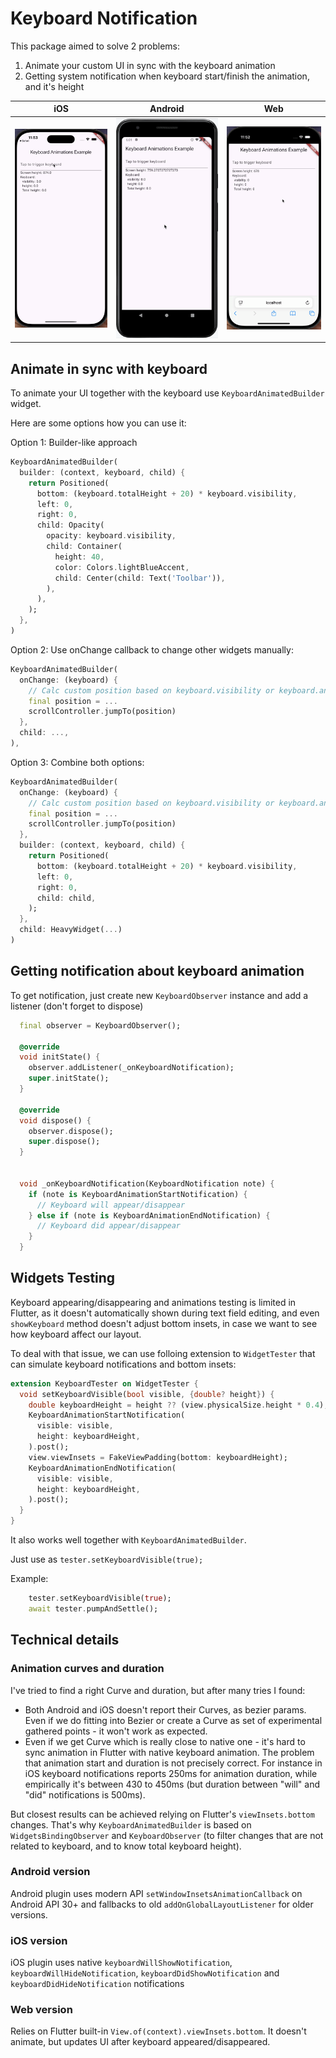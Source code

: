 # Keyboard Notification

This package aimed to solve 2 problems:

1) Animate your custom UI in sync with the keyboard animation
2) Getting system notification when keyboard start/finish the animation, and it's height


| iOS | Android | Web |
| ------------- | ------------- | --- |
| ![iOS](./gifs/ios.gif)  | ![Android API 31](./gifs/android_31.gif)  | ![Web](./gifs/web.gif) |


## Animate in sync with keyboard

To animate your UI together with the keyboard use `KeyboardAnimatedBuilder` widget.

Here are some options how you can use it:

Option 1: Builder-like approach

```dart
KeyboardAnimatedBuilder(
  builder: (context, keyboard, child) {
    return Positioned(
      bottom: (keyboard.totalHeight + 20) * keyboard.visibility,
      left: 0,
      right: 0,
      child: Opacity(
        opacity: keyboard.visibility,
        child: Container(
          height: 40,
          color: Colors.lightBlueAccent,
          child: Center(child: Text('Toolbar')),
        ),
      ),
    );
  },
)
```

Option 2: Use onChange callback to change other widgets manually:

```dart
KeyboardAnimatedBuilder(
  onChange: (keyboard) {
    // Calc custom position based on keyboard.visibility or keyboard.animation
    final position = ...
    scrollController.jumpTo(position)  
  },
  child: ...,
),
```

Option 3: Combine both options:

```dart
KeyboardAnimatedBuilder(
  onChange: (keyboard) {
    // Calc custom position based on keyboard.visibility or keyboard.animation
    final position = ...
    scrollController.jumpTo(position)
  },
  builder: (context, keyboard, child) {
    return Positioned(
      bottom: (keyboard.totalHeight + 20) * keyboard.visibility,
      left: 0,
      right: 0,
      child: child,
    );
  },
  child: HeavyWidget(...)
)

```


## Getting notification about keyboard animation

To get notification, just create new `KeyboardObserver` instance and add a listener (don't forget to dispose)

```dart
  final observer = KeyboardObserver();

  @override
  void initState() {
    observer.addListener(_onKeyboardNotification);
    super.initState();
  }

  @override
  void dispose() {
    observer.dispose();
    super.dispose();
  }


  void _onKeyboardNotification(KeyboardNotification note) {
    if (note is KeyboardAnimationStartNotification) {
      // Keyboard will appear/disappear
    } else if (note is KeyboardAnimationEndNotification) {
      // Keyboard did appear/disappear
    }
  }
```

## Widgets Testing

Keyboard appearing/disappearing and animations testing is limited in Flutter, as it doesn't automatically shown
during text field editing, and even `showKeyboard` method doesn't adjust bottom insets, in case we want to
see how keyboard affect our layout.

To deal with that issue, we can use folloing extension to `WidgetTester` that can simulate keyboard notifications and bottom insets:
```dart
extension KeyboardTester on WidgetTester {
  void setKeyboardVisible(bool visible, {double? height}) {
    double keyboardHeight = height ?? (view.physicalSize.height * 0.4);
    KeyboardAnimationStartNotification(
      visible: visible,
      height: keyboardHeight,
    ).post();
    view.viewInsets = FakeViewPadding(bottom: keyboardHeight);
    KeyboardAnimationEndNotification(
      visible: visible,
      height: keyboardHeight,
    ).post();
  }
}
```
It also works well together with `KeyboardAnimatedBuilder`.

Just use as `tester.setKeyboardVisible(true);`

Example:

```dart
    tester.setKeyboardVisible(true);
    await tester.pumpAndSettle();
```

## Technical details

### Animation curves and duration

I've tried to find a right Curve and duration, but after many tries I found:

* Both Android and iOS doesn't report their Curves, as bezier params. Even if we do fitting into Bezier or create a Curve as set of experimental gathered points - it won't work as expected. 
* Even if we get Curve which is really close to native one - it's hard to sync animation in Flutter with native keyboard animation. The problem that animation start and duration is not precisely correct. For instance in iOS keyboard notifications reports 250ms for animation duration, while empirically it's between 430 to 450ms (but duration between "will" and "did" notifications is 500ms).

But closest results can be achieved relying on Flutter's `viewInsets.bottom` changes. That's why `KeyboardAnimatedBuilder` is based on `WidgetsBindingObserver` and `KeyboardObserver` (to filter changes that are not related to keyboard, and to know total keyboard height).

### Android version 

Android plugin uses modern API `setWindowInsetsAnimationCallback` on Android API 30+ and fallbacks
to old `addOnGlobalLayoutListener` for older versions.

### iOS version

iOS plugin uses native `keyboardWillShowNotification`, `keyboardWillHideNotification`, `keyboardDidShowNotification` and `keyboardDidHideNotification`
notifications 

### Web version

Relies on Flutter built-in `View.of(context).viewInsets.bottom`. It doesn't animate, but updates UI after keyboard appeared/disappeared. 



